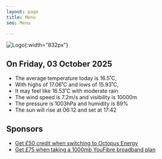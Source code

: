 ```yaml
---
layout: page
title: Menu
seo: Menu

---
```


![Logo](/images/logo.jpg){:width="832px"}

<!-- weather_marker starts -->
## On Friday, 03 October 2025

- The average temperature today is 16.5˚C,
- With highs of 17.06˚C and lows of 15.93˚C,
- It may feel like 16.53˚C with moderate rain
- The wind speed is 7.2m/s and visibility is 10000m
- The pressure is 1003hPa and humidity is 89%
- The sun will rise at 06:12 and set at 17:42

<!-- weather_marker ends -->

## Sponsors

- [Get £50 credit when switching to Octopus Energy](https://bit.ly/3oD1nnS)
- [Get £75 when taking a 1000mb YouFibre broadband plan](https://aklam.io/91zWhU?)

